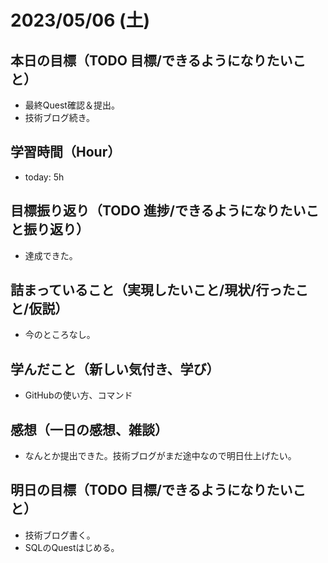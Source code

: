 # 2023/05/06 (土)

## 本日の目標（TODO 目標/できるようになりたいこと）

- 最終Quest確認＆提出。
- 技術ブログ続き。

## 学習時間（Hour）

- today: 5h

## 目標振り返り（TODO 進捗/できるようになりたいこと振り返り）

- 達成できた。

## 詰まっていること（実現したいこと/現状/行ったこと/仮説）

- 今のところなし。

## 学んだこと（新しい気付き、学び）

- GitHubの使い方、コマンド

## 感想（一日の感想、雑談）

- なんとか提出できた。技術ブログがまだ途中なので明日仕上げたい。

## 明日の目標（TODO 目標/できるようになりたいこと）

- 技術ブログ書く。
- SQLのQuestはじめる。
